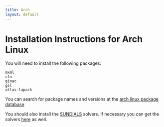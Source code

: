 ```yaml
---
title: Arch
layout: default
---
```


# Installation Instructions for Arch Linux

You will need to install the following packages:

~~~
mxml
cln
ginac
gsl
atlas-lapack
~~~

You can search for package names and versions at the 
[arch linux package database](https://www.archlinux.org/packages/)

You should also install the [SUNDIALS](https://aur.archlinux.org/packages/sundials/) solvers.
If necessary you can get the solvers [here](http://computation.llnl.gov/casc/sundials/download/download.html) as well.